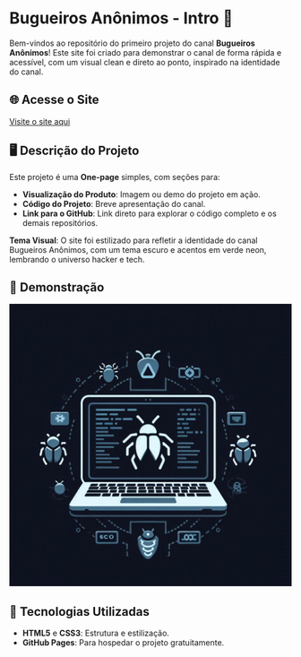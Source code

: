 # Bugueiros Anônimos - Intro 🐞

Bem-vindos ao repositório do primeiro projeto do canal **Bugueiros Anônimos**! Este site foi criado para demonstrar o canal de forma rápida e acessível, com um visual clean e direto ao ponto, inspirado na identidade do canal.

## 🌐 Acesse o Site

[Visite o site aqui](https://igorbaio.github.io/Bugueiros-Anonimos/)

## 🖥️ Descrição do Projeto

Este projeto é uma **One-page** simples, com seções para:
- **Visualização do Produto**: Imagem ou demo do projeto em ação.
- **Código do Projeto**: Breve apresentação do canal.
- **Link para o GitHub**: Link direto para explorar o código completo e os demais repositórios.

**Tema Visual**: O site foi estilizado para refletir a identidade do canal Bugueiros Anônimos, com um tema escuro e acentos em verde neon, lembrando o universo hacker e tech.

## 📸 Demonstração

![Screenshot do Site](./assets/logo.jpg)

## 🚀 Tecnologias Utilizadas

- **HTML5** e **CSS3**: Estrutura e estilização.
- **GitHub Pages**: Para hospedar o projeto gratuitamente.

